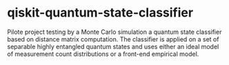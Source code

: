 # qiskit-quantum-state-classifier
Pilote project testing by a Monte Carlo simulation a quantum state classifier based on distance matrix computation. The classifier is applied on a set of separable highly entangled quantum states and uses either an ideal model of measurement count distributions or a front-end empirical model.
